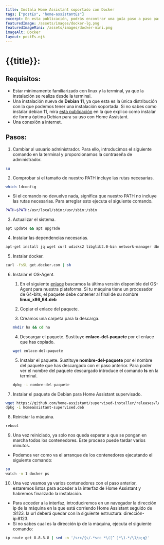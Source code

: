 ```yaml
---
title: Instala Home Assistant soportado con Docker
tags: ["postEs", "home-assistantEs"]
excerpt: En esta publicación, podrás encontrar una guía paso a paso para llevar acabo una instalación soportada de home assistant con docker.
featuredImage: /assets/images/docker-lg.png
featuredImageMini: /assets/images/docker-mini.png
imageAlt: Docker
layout: postEs.njk
---
```


# {{title}}:
## Requisitos:
- Estar mínimamente familiarizado con linux y la terminal, ya que la instalación se realiza desde la terminal.
- Una instalación nueva de **Debian 11**, ya que esta es la única distribución con la que podemos tener una instalación soportada. Si no sabes como instalar debian 11, mira [esta publicación]() en la que explico como instalar de forma óptima Debian para su uso con Home Assistant.
- Una conexión a internet.

## Pasos:
1. Cambiar al usuario administrador. Para ello, introducimos el siguiente comando en la terminal y proporcionamos la contraseña de administrador.
```bash
su
```
2. Comprobar si el tamaño de nuestro PATH incluye las rutas necesarias.
```bash
which ldconfig
```
- Si el comando no devuelve nada, significa que nuestro PATH no incluye las rutas necesarias. Para arreglar esto ejecuta el siguiente comando.
```bash
PATH=$PATH:/usr/local/sbin:/usr/sbin:/sbin
```

3. Actualizar el sistema.
```bash
apt update && apt upgrade
```
4. Instalar las dependencias necesarias.
```bash
apt-get install jq wget curl udisks2 libglib2.0-bin network-manager dbus -y
```
5. Instalar docker.
```bash
curl -fsSL get.docker.com | sh
```
6. Instalar el OS-Agent.
    1. En el siguiente [enlace](https://github.com/home-assistant/os-agent/releases) buscamos la última versión disponible del OS-Agent para nuestra plataforma. Si tu máquina tiene un procesador de 64-bits, el paquete debe contener al final de su nombre **linux_x86_64.deb**
    
    2. Copiar el enlace del paquete.

    3. Creamos una carpeta para la descarga.
    ```bash
    mkdir ha && cd ha
    ```
    
    4. Descargar el paquete. Sustituye **enlace-del-paquete** por el enlace que has copiado.
    ```bash
    wget enlace-del-paquete
    ```
    5. Instalar el paquete. Sustituye **nombre-del-paquete** por el nombre del paquete que has descargado con el paso anterior. Para poder ver el nombre del paquete descargado introduce el comando **ls** en la terminal.
    ```bash
    dpkg -i nombre-del-paquete
    ```
7. Instalar el paquete de Debian para Home Assistant supervisado.
```bash
wget https://github.com/home-assistant/supervised-installer/releases/latest/download/homeassistant-supervised.deb
dpkg -i homeassistant-supervised.deb
```
8. Reiniciar la máquina.
```bash
reboot
```

9. Una vez reiniciado, ya solo nos queda esperar a que se pongan en marcha todos los contenedores. Este proceso puede tardar varios minutos.
- Podemos ver como va el arranque de los contenedores ejecutando el siguiente comando:
```bash
su
watch -n 1 docker ps
```

10. Una vez veamos ya varios contenedores con el paso anterior, estaremos listos para acceder a la interfaz de Home Assistant y habremos finalizado la instalación.
- Para acceder a la interfaz, introduciremos en un navegador la dirección ip de la máquina en la que está corriendo Home Assistant seguido de :8123. la url deberá quedar con la siguiente estructura: dirección-ip:8123.
- Si no sabes cual es la dirección ip de la máquina, ejecuta el siguiente comando:
```bash
ip route get 8.8.8.8 | sed -n '/src/{s/.*src *\([^ ]*\).*/\1/p;q}'
```
